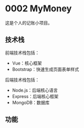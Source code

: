 # 0002 MyMoney

这是个人的记账小项目。

## 技术栈

前端技术栈包括：

* Vue：核心框架
* Bootstrap：快速生成页面表单样式

后端技术栈包括：

* Node.js：后端核心语言
* Express：后端核心框架
* MongoDB：数据库

## 功能
